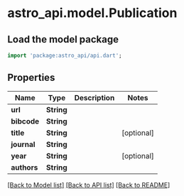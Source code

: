 # astro_api.model.Publication

## Load the model package
```dart
import 'package:astro_api/api.dart';
```

## Properties
Name | Type | Description | Notes
------------ | ------------- | ------------- | -------------
**url** | **String** |  | 
**bibcode** | **String** |  | 
**title** | **String** |  | [optional] 
**journal** | **String** |  | 
**year** | **String** |  | [optional] 
**authors** | **String** |  | 

[[Back to Model list]](../README.md#documentation-for-models) [[Back to API list]](../README.md#documentation-for-api-endpoints) [[Back to README]](../README.md)


